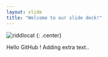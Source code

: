 ```yaml
---
layout: slide
title: "Welcome to our slide deck!"
---
```


![riddlocat](https://octodex.github.com/images/riddlocat.png)
{: .center}

Hello GitHub ! Adding extra text..
